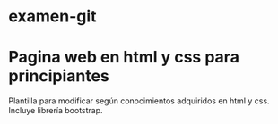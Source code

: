 # examen-git

# Pagina web en html y css para principiantes

Plantilla para modificar según conocimientos adquiridos en html y css. Incluye librería bootstrap. 
